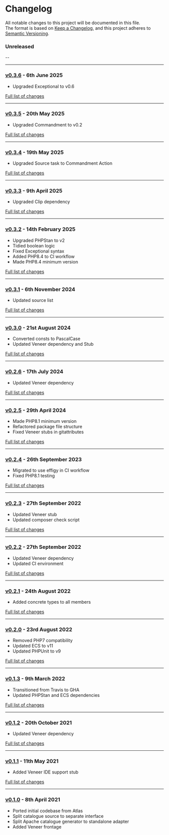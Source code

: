 # Changelog

All notable changes to this project will be documented in this file.<br>
The format is based on [Keep a Changelog](https://keepachangelog.com/en/1.0.0/),
and this project adheres to [Semantic Versioning](https://semver.org/spec/v2.0.0.html).

### Unreleased
--

---

### [v0.3.6](https://github.com/decodelabs/typify/commits/v0.3.6) - 6th June 2025

- Upgraded Exceptional to v0.6

[Full list of changes](https://github.com/decodelabs/typify/compare/v0.3.5...v0.3.6)

---

### [v0.3.5](https://github.com/decodelabs/typify/commits/v0.3.5) - 20th May 2025

- Upgraded Commandment to v0.2

[Full list of changes](https://github.com/decodelabs/typify/compare/v0.3.4...v0.3.5)

---

### [v0.3.4](https://github.com/decodelabs/typify/commits/v0.3.4) - 19th May 2025

- Upgraded Source task to Commandment Action

[Full list of changes](https://github.com/decodelabs/typify/compare/v0.3.3...v0.3.4)

---

### [v0.3.3](https://github.com/decodelabs/typify/commits/v0.3.3) - 9th April 2025

- Upgraded Clip dependency

[Full list of changes](https://github.com/decodelabs/typify/compare/v0.3.2...v0.3.3)

---

### [v0.3.2](https://github.com/decodelabs/typify/commits/v0.3.2) - 14th February 2025

- Upgraded PHPStan to v2
- Tidied boolean logic
- Fixed Exceptional syntax
- Added PHP8.4 to CI workflow
- Made PHP8.4 minimum version

[Full list of changes](https://github.com/decodelabs/typify/compare/v0.3.1...v0.3.2)

---

### [v0.3.1](https://github.com/decodelabs/typify/commits/v0.3.1) - 6th November 2024

- Updated source list

[Full list of changes](https://github.com/decodelabs/typify/compare/v0.3.0...v0.3.1)

---

### [v0.3.0](https://github.com/decodelabs/typify/commits/v0.3.0) - 21st August 2024

- Converted consts to PascalCase
- Updated Veneer dependency and Stub

[Full list of changes](https://github.com/decodelabs/typify/compare/v0.2.6...v0.3.0)

---

### [v0.2.6](https://github.com/decodelabs/typify/commits/v0.2.6) - 17th July 2024

- Updated Veneer dependency

[Full list of changes](https://github.com/decodelabs/typify/compare/v0.2.5...v0.2.6)

---

### [v0.2.5](https://github.com/decodelabs/typify/commits/v0.2.5) - 29th April 2024

- Made PHP8.1 minimum version
- Refactored package file structure
- Fixed Veneer stubs in gitattributes

[Full list of changes](https://github.com/decodelabs/typify/compare/v0.2.4...v0.2.5)

---

### [v0.2.4](https://github.com/decodelabs/typify/commits/v0.2.4) - 26th September 2023

- Migrated to use effigy in CI workflow
- Fixed PHP8.1 testing

[Full list of changes](https://github.com/decodelabs/typify/compare/v0.2.3...v0.2.4)

---

### [v0.2.3](https://github.com/decodelabs/typify/commits/v0.2.3) - 27th September 2022

- Updated Veneer stub
- Updated composer check script

[Full list of changes](https://github.com/decodelabs/typify/compare/v0.2.2...v0.2.3)

---

### [v0.2.2](https://github.com/decodelabs/typify/commits/v0.2.2) - 27th September 2022

- Updated Veneer dependency
- Updated CI environment

[Full list of changes](https://github.com/decodelabs/typify/compare/v0.2.1...v0.2.2)

---

### [v0.2.1](https://github.com/decodelabs/typify/commits/v0.2.1) - 24th August 2022

- Added concrete types to all members

[Full list of changes](https://github.com/decodelabs/typify/compare/v0.2.0...v0.2.1)

---

### [v0.2.0](https://github.com/decodelabs/typify/commits/v0.2.0) - 23rd August 2022

- Removed PHP7 compatibility
- Updated ECS to v11
- Updated PHPUnit to v9

[Full list of changes](https://github.com/decodelabs/typify/compare/v0.1.3...v0.2.0)

---

### [v0.1.3](https://github.com/decodelabs/typify/commits/v0.1.3) - 9th March 2022

- Transitioned from Travis to GHA
- Updated PHPStan and ECS dependencies

[Full list of changes](https://github.com/decodelabs/typify/compare/v0.1.2...v0.1.3)

---

### [v0.1.2](https://github.com/decodelabs/typify/commits/v0.1.2) - 20th October 2021

- Updated Veneer dependency

[Full list of changes](https://github.com/decodelabs/typify/compare/v0.1.1...v0.1.2)

---

### [v0.1.1](https://github.com/decodelabs/typify/commits/v0.1.1) - 11th May 2021

- Added Veneer IDE support stub

[Full list of changes](https://github.com/decodelabs/typify/compare/v0.1.0...v0.1.1)

---

### [v0.1.0](https://github.com/decodelabs/typify/commits/v0.1.0) - 8th April 2021

- Ported initial codebase from Atlas
- Split catalogue source to separate interface
- Split Apache catalogue generator to standalone adapter
- Added Veneer frontage
